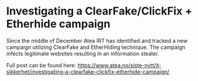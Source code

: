 # Investigating a ClearFake/ClickFix + Etherhide campaign
Since the middle of December Atea IRT has identified and tracked a new campaign utilizing ClearFake and EtherHiding technique. The campaign infects legitimate websites resulting in an information stealer.

Full post can be found here: https://www.atea.no/siste-nytt/it-sikkerhet/investigating-a-clearfake-clickfix-etherhide-campaign/
